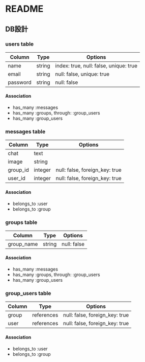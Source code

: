 # README

## DB設計

### users table

|Column|Type|Options|
|------|----|-------|
|name|string|index: true, null: false, unique: true|
|email|string|null: false, unique: true|
|password|string|null: false|

#### Association
- has_many :messages
- has_many :groups, through: :group_users
- has_many :group_users


### messages table

|Column|Type|Options|
|------|----|-------|
|chat|text||
|image|string||
|group_id|integer|null: false, foreign_key: true|
|user_id|integer|null: false, foreign_key: true|

#### Association
- belongs_to :user
- belongs_to :group


### groups table

|Column|Type|Options|
|------|----|-------|
|group_name|string|null: false|


#### Association
- has_many :messages
- has_many :groups, through: :group_users
- has_many :group_users


### group_users table

|Column|Type|Options|
|------|----|-------|
|group|references|null: false, foreign_key: true|
|user|references|null: false, foreign_key: true|


#### Association
- belongs_to :user
- belongs_to :group
